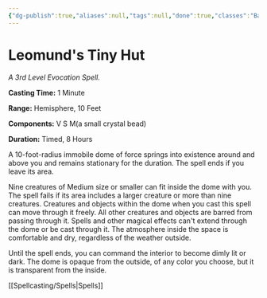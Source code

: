 ```yaml
---
{"dg-publish":true,"aliases":null,"tags":null,"done":true,"classes":"Bard, Wizard,","spellLevel":3,"school":"Evocation","source":"PHB","permalink":"/spells/leomund-s-tiny-hut/","dgHomeLink":false,"dgPassFrontmatter":true}
---
```


# Leomund's Tiny Hut
*A 3rd Level Evocation Spell.*

**Casting Time:** 1 Minute

**Range:** Hemisphere, 10 Feet

**Components:** V S M(a small crystal bead)

**Duration:** Timed, 8 Hours

A 10-foot-radius immobile dome of force springs into existence around and above you and remains stationary for the duration. The spell ends if you leave its area.



Nine creatures of Medium size or smaller can fit inside the dome with you. The spell fails if its area includes a larger creature or more than nine creatures. Creatures and objects within the dome when you cast this spell can move through it freely. All other creatures and objects are barred from passing through it. Spells and other magical effects can't extend through the dome or be cast through it. The atmosphere inside the space is comfortable and dry, regardless of the weather outside.



Until the spell ends, you can command the interior to become dimly lit or dark. The dome is opaque from the outside, of any color you choose, but it is transparent from the inside.

[[Spellcasting/Spells|Spells]]